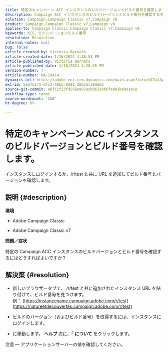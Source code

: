 ```yaml
---
title: 特定のキャンペーン ACC インスタンスのビルドバージョンとビルド番号を確認します。
description: Campaign ACC インスタンスのビルドバージョンとビルド番号を確認する方法について説明します。
solution: Campaign,Campaign Classic v7,Campaign v8
product: Campaign,Campaign Classic v7,Campaign v8
applies-to: Campaign Classic,Campaign Classic v7,Campaign v8
keywords: KCS，ビルドバージョンビルド番号
resolution: Resolution
internal-notes: null
bug: false
article-created-by: Victoria Barnato
article-created-date: 1/16/2024 4:18:53 PM
article-published-by: Victoria Barnato
article-published-date: 1/16/2024 4:28:35 PM
version-number: 7
article-number: KA-19414
dynamics-url: https://adobe-ent.crm.dynamics.com/main.aspx?forceUCI=1&pagetype=entityrecord&etn=knowledgearticle&id=02104def-8ab4-ee11-a569-6045bd006704
exl-id: 5ed75271-dfc3-48b5-8d91-20b3ac38deb2
source-git-commit: 46fc2f23fd556a987acb96338b6fad03b489141e
workflow-type: tm+mt
source-wordcount: '150'
ht-degree: 6%

---
```


# 特定のキャンペーン ACC インスタンスのビルドバージョンとビルド番号を確認します。


インスタンスにログインするか、/r/test と共に URL を追加してビルド番号とバージョンを確認します。

## 説明 {#description}


<b>環境</b>

- Adobe Campaign Classic

- Adobe Campaign Classic v7

<b>問題／症状</b>

特定の Campaign ACC インスタンスのビルドバージョンとビルド番号を確認するにはどうすればよいですか？


## 解決策 {#resolution}


- 新しいブラウザータブで、 /r/test と共に追加されたインスタンス URL を貼り付けて、ビルド番号を見つけます。 例： [https://instancename.campaign.adobe.com/r/test](https://natureetdecouvertes.campaign.adobe.com/r/test)

- ビルドのバージョン（およびビルド番号）を取得するには、インスタンスにログインします。

- に移動します。 <b>ヘルプ </b>次に、「 <b>について</b> をクリックします。

注意<b> </b> — アプリケーションサーバーの値を確認してください。
